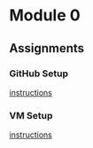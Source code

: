 # Module 0

## Assignments

### GitHub Setup
[instructions](assignments/github_setup.md)

### VM Setup
[instructions](assignments/vm_setup.md)
